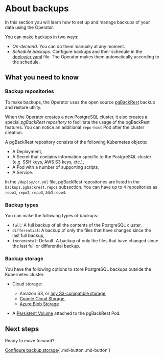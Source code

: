 # About backups

In this section you will learn how to set up and manage backups of your data using the Operator.

You can make backups in two ways:

* _On-demand_. You can do them manually at any moment.
* _Schedule backups_. Configure backups and their schedule in the
[deploy/cr.yaml](https://github.com/percona/percona-postgresql-operator/blob/main/deploy/cr.yaml)
file. The Operator makes them automatically according to the schedule. 

## What you need to know

### Backup repositories

To make backups, the Operator uses the open source [pgBackRest](https://pgbackrest.org/) backup
and restore utility. 

When the Operator creates a new PostgreSQL cluster, it also creates a special *pgBackRest repository* to facilitate the usage of the pgBackRest
features. You can notice an additional `repo-host` Pod after the cluster
creation.

A pgBackRest repository consists of the following Kubernetes objects:

* A Deployment,
* A Secret that contains information specific to the PostgreSQL cluster
    (e.g. SSH keys, AWS S3 keys, etc.),
* A Pod with a number of supporting scripts,
* A Service.

In the `/deploy/cr.yml` file, pgBackRest repositories are listed in the `backups.pgbackrest.repos` subsection. You can have up to 4 repositories as `repo1`, `repo2`, `repo3`,
and `repo4`.


### Backup types

You can make the following types of backups:

* `full`: A full backup of all the contents of the PostgreSQL cluster,
* `differential`: A backup of only the files that have changed since
the last full backup,
* `incremental`: Default. A backup of only the files that have changed since the
last full or differential backup. 

### Backup storage

You have the following options to store PostgreSQL backups outside the
Kubernetes cluster:

* Cloud storage:

    * Amazon S3, or [any S3-compatible storage](https://en.wikipedia.org/wiki/Amazon_S3#S3_API_and_competing_services),
    * [Google Cloud Storage](https://cloud.google.com/storage), 
    * [Azure Blob Storage](https://azure.microsoft.com/en-us/services/storage/blobs/)

* A [Persistent Volume](https://kubernetes.io/docs/concepts/storage/persistent-volumes/) attached to the pgBackRest Pod.

## Next steps

Ready to move forward? 

[Configure backup storage](backups-storage.md){ .md-button .md-button }




